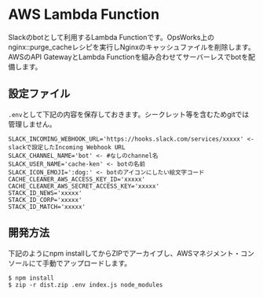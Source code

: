 AWS Lambda Function 
=============

Slackのbotとして利用するLambda Functionです。OpsWorks上のnginx::purge_cacheレシピを実行しNginxのキャッシュファイルを削除します。AWSのAPI GatewayとLambda Functionを組み合わせてサーバーレスでbotを配備します。

設定ファイル
--

`.env`として下記の内容を保存しておきます。シークレット等を含むためgitでは管理しません。

```
SLACK_INCOMING_WEBHOOK_URL='https://hooks.slack.com/services/xxxxx' <- slackで設定したIncoming Webhook URL
SLACK_CHANNEL_NAME='bot' <- #なしのchannel名
SLACK_USER_NAME='cache-ken' <- botの名前
SLACK_ICON_EMOJI=':dog:' <- botのアイコンにしたい絵文字コード
CACHE_CLEANER_AWS_ACCESS_KEY_ID='xxxxx'
CACHE_CLEANER_AWS_SECRET_ACCESS_KEY='xxxxx'
STACK_ID_NEWS='xxxxx'
STACK_ID_CORP='xxxxx'
STACK_ID_MATCH='xxxxx'
```

開発方法
--

下記のようにnpm installしてからZIPでアーカイブし、AWSマネジメント・コンソールにて手動でアップロードします。

```
$ npm install
$ zip -r dist.zip .env index.js node_modules
```
